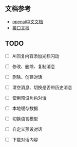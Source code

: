 
## 文档参考

- [openai中文文档](https://www.openaidoc.com.cn/docs/introduction)
- [接口文档](https://openai.apifox.cn/api-55352403)


## TODO

- [ ] AI回复内容添加光标闪动
- [ ] 修改、删除、复制消息
- [ ] 删除、创建对话
- [ ] 清空消息、切换是否带历史消息
- [ ] 使用预设角色对话
- [ ] 本地缓存数据
- [ ] 切换语言模型
- [ ] 自定义预设对话
- [ ] 下载对话内容

